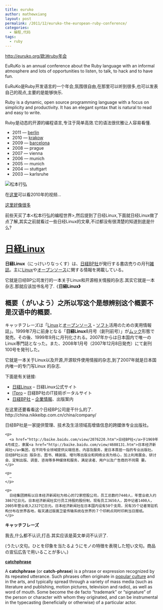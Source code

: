 ```yaml
---
title: euruko
author: mathewxiang
layout: post
permalink: /2011/12/euruko-the-european-ruby-conference/
categories:
  - 编程,代码
tags:
  - ruby
---
```

http://euruko.org/欧洲ruby年会

EuRuKo is an annual conference about the Ruby language with an informal atmosphere and lots of opportunities to listen, to talk, to hack and to have fun.

EuRuKo是Ruby开发语言的一个年会,氛围很自由,在那里可以听到很多,也可以发表自己的观点,主要的是能够快乐.

Ruby is a dynamic, open source programming language with a focus on simplicity and productivity. It has an elegant syntax that is natural to read and easy to write.

Ruby是动态的开源的编程语言,专注于简单高效.它的语法很优雅让人容易看懂.

*   2011 — [berlin][1]
*   2010 — [krakow][2]
*   2009 — [barcelona][3]
*   2008 — prague
*   2007 — vienna
*   2006 — munich
*   2005 — munich
*   2004 — stuttgart
*   2003 — karlsruhe

<!--more-->

![松本行弘][4]

在[这里][5]可以看2010年的视频…

[这里好像很多][6]

前些天买了本<松本行弘的编程世界>,然后提到了日经Linux,下面就日经Linux做了点了解,其实之前就看过一些日经Linux的文章,不过都没有很清楚的知道到底是什么?

<div class="jp1">
  <h1 id="firstHeading">
    <a href="http://ja.wikipedia.org/wiki/%E6%97%A5%E7%B5%8CLinux">日経Linux</a>
  </h1>
  
  <p>
    <strong>日経Linux</strong>（にっけいりなっくす）は、<a title="日経BP社" href="http://ja.wikipedia.org/wiki/%E6%97%A5%E7%B5%8CBP%E7%A4%BE">日経BP社</a>が発行する書店売りの月刊<a title="雑誌" href="http://ja.wikipedia.org/wiki/%E9%9B%91%E8%AA%8C">雑誌</a>。主に<a title="Linux" href="http://ja.wikipedia.org/wiki/Linux">Linux</a>や<a title="オープンソース" href="http://ja.wikipedia.org/wiki/%E3%82%AA%E3%83%BC%E3%83%97%E3%83%B3%E3%82%BD%E3%83%BC%E3%82%B9">オープンソース</a>に関する情報を掲載している。
  </p>
  
  <p>
    它就是日经BP公司发行的一本关于Linux和开源相关情报的杂志.其实它就是一本杂志.那就应该加书名号了.《<strong>日経Linux》</strong>
  </p>
  
  <h2>
    概要（ がいよう）之所以写这个是想辨别这个概要不是汉语中的概要.
  </h2>
  
  <p>
    キャッチフレーズは「<a title="Linux" href="http://ja.wikipedia.org/wiki/Linux">Linux</a>と<a title="オープンソース" href="http://ja.wikipedia.org/wiki/%E3%82%AA%E3%83%BC%E3%83%97%E3%83%B3%E3%82%BD%E3%83%BC%E3%82%B9">オープンソース</a>・<a title="ソフト" href="http://ja.wikipedia.org/wiki/%E3%82%BD%E3%83%95%E3%83%88">ソフト</a>活用のための実用情報誌」。1999年7月に前身となる「<strong>日経Linux</strong>8月号（創刊前号）」が<a title="ムック (出版)" href="http://ja.wikipedia.org/wiki/%E3%83%A0%E3%83%83%E3%82%AF_%28%E5%87%BA%E7%89%88%29">ムック</a>形態で発売。その後、1999年9月に月刊化される。2007年からは日本国内で唯一のLinux専門誌となった。また、2008年1月号（2007年12月8日発売）にて創刊100号を発刊した。
  </p>
  
  <p>
    它就是一本关于Linux以及开源,开源软件使用情报的杂志,到了2007年就是日本国内唯一的专门写Linux 的杂志.
  </p>
  
  <p>
    下面是有关链接:
  </p>
  
  <ul>
    <li>
      <a href="http://itpro.nikkeibp.co.jp/linux/" rel="nofollow">日経Linux</a> – 日経Linux公式サイト
    </li>
    <li>
      <a href="http://itpro.nikkeibp.co.jp/" rel="nofollow">ITpro</a> – 日経BP社のIT技術ポータルサイト
    </li>
    <li>
      <a href="http://corporate.nikkeibp.co.jp/index_j.shtml" rel="nofollow">日経BP社</a> – <a title="企業情報" href="http://ja.wikipedia.org/wiki/%E4%BC%81%E6%A5%AD%E6%83%85%E5%A0%B1">企業情報</a>、出版案内
    </li>
  </ul>
  
  <div>
  </div>
  
  <div>
    在这里还要看看这个日经BP公司是干什么的了.
  </div>
  
  <div>
  </div>
  
  <div>
    http://china.nikkeibp.com.cn/china/company/
  </div>
  
  <div>
    <p>
      日经BP社是一家提供管理、技术及生活领域高增值信息的跨媒体专业出版社。
    </p>
    
    <p>
      <a href="http://baike.baidu.com/view/2076220.htm">日经BP社</a>于1969年4月成立，隶属<a href="http://baike.baidu.com/view/4608131.htm">日本经济新闻社</a>集团，在不同专业领域提供尖端信息、内容及服务，是日本首屈一指的专业出版社。日经BP社以出 版杂志、图书、精装版、增刊等出版业和网络业务为核心，加上利用展会、研讨会、定制出版、调查、咨询等多种媒体和服务，满足读者、用户以及广告商的不同需 要。
    </p>
    
    <p>
      —
    </p>
    
    <p>
      日经集团拥有以日本经济新闻社为核心的72家控股公司，员工总数约7440人，年营业收入约3867亿日元。日本经济新闻社实行员工持股的股份制，现有员工3650人，其中记者1400人，2005年营业收入2327亿日元。日本经济新闻社在日本国内设有58个支局，另有35个记者常驻机构分布在世界各地，每天通过版面卫星传输系统在世界的７个印刷点同时印刷当日报纸。
    </p>
  </div>
  
  <p>
    <strong>キャッチフレーズ</strong>
  </p>
  
  <p>
    我去,什么都不认识,打击.其实应该是英文单词不认识了.
  </p>
  
  <p>
    (うたい文句。ひとを印象を当たるようにモノの特徴を表現した短い文句。商品の宣伝広告で用いることが多い。)
  </p>
  
  <p>
    <strong><a href="http://en.wikipedia.org/wiki/Catchphrase">catchphrase</a></strong>
  </p>
  
  <p>
    A <strong>catchphrase</strong> (or <strong>catch-phrase</strong>) is a phrase or expression recognized by its repeated utterance. Such phrases often originate in <a title="Popular culture" href="http://en.wikipedia.org/wiki/Popular_culture">popular culture</a> and in the arts, and typically spread through a variety of mass media (such as literature and publishing, motion pictures, television and radio), as well as word of mouth. Some become the de facto “trademark” or “signature” of the person or character with whom they originated, and can be instrumental in the typecasting (beneficially or otherwise) of a particular actor.
  </p>
  
  <p>
     
  </p>
  
  <p>
     
  </p>
  
  <div>
    <span style="color: #000000; font-family: arial, 宋体, sans-serif; font-size: 14px; background-color: #ffffff;"><br /> </span>
  </div>
</div>

 [1]: http://euruko2011.org
 [2]: http://euruko2010.org
 [3]: http://2009.euruko.org
 [4]: http://euruko.org/img/matz_800.jpg
 [5]: http://vimeo.com/12666297
 [6]: http://blip.tv/euruko